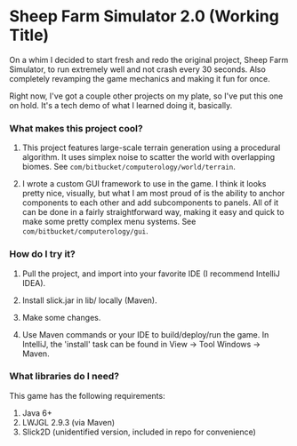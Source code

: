 # Sheep Farm Simulator 2.0 (Working Title) #

On a whim I decided to start fresh and redo the original project, Sheep Farm Simulator, to run extremely well and not crash every 30 seconds. Also completely revamping the game mechanics and making it fun for once.

Right now, I've got a couple other projects on my plate, so I've put this one on hold. It's a tech demo of what I learned doing it, basically.

### What makes this project cool? ###

1. This project features large-scale terrain generation using a procedural algorithm. It uses simplex noise to scatter the world with overlapping biomes. See `com/bitbucket/computerology/world/terrain`.

2. I wrote a custom GUI framework to use in the game. I think it looks pretty nice, visually, but what I am most proud of is the ability to anchor components to each other and add subcomponents to panels. All of it can be done in a fairly straightforward way, making it easy and quick to make some pretty complex menu systems. See `com/bitbucket/computerology/gui`.

### How do I try it? ###

1. Pull the project, and import into your favorite IDE (I recommend IntelliJ IDEA).

2. Install slick.jar in lib/ locally (Maven).

3. Make some changes.

4. Use Maven commands or your IDE to build/deploy/run the game. In IntelliJ, the 'install' task can be found in View -> Tool Windows -> Maven.

### What libraries do I need? ###

This game has the following requirements:

1. Java 6+
2. LWJGL 2.9.3 (via Maven)
3. Slick2D (unidentified version, included in repo for convenience)

